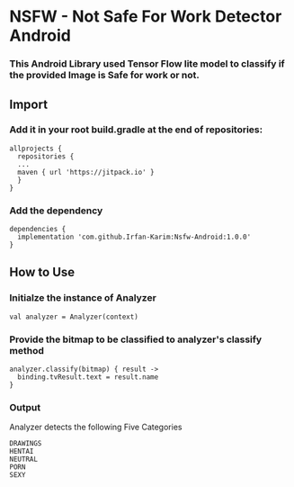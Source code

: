 # NSFW - Not Safe For Work Detector Android

### This Android Library used Tensor Flow lite model to classify if the provided Image is Safe for work or not.

## Import

### Add it in your root build.gradle at the end of repositories:

```
allprojects {
  repositories {
  ...
  maven { url 'https://jitpack.io' }
  }
}
```

### Add the dependency

```
dependencies {
  implementation 'com.github.Irfan-Karim:Nsfw-Android:1.0.0'
}
```

## How to Use

### Initialze the instance of Analyzer

```
val analyzer = Analyzer(context)
```

### Provide the bitmap to be classified to analyzer's classify method

```
analyzer.classify(bitmap) { result ->
  binding.tvResult.text = result.name
}
```

### Output

Analyzer detects the following Five Categories

```
DRAWINGS
HENTAI
NEUTRAL
PORN
SEXY
```


